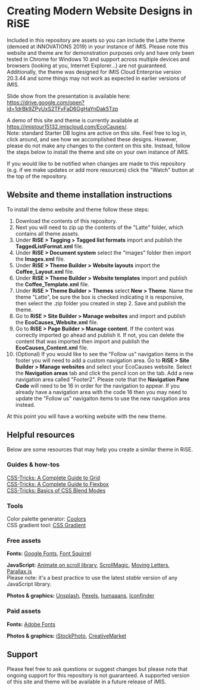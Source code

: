 # Creating Modern Website Designs in RiSE
Included in this repository are assets so you can include the Latte theme (demoed at iNNOVATIONS 2019) in your instance of iMIS. Please note this website and theme are for demonstration purposes only and have only been tested in Chrome for Windows 10 and support across multiple devices and browsers (looking at you, Internet Explorer...) are not guaranteed. Additionally, the theme was designed for iMIS Cloud Enterprise version 20.3.44 and some things may not work as expected in earlier versions of iMIS.

Slide show from the presentation is available here: <https://drive.google.com/open?id=1drBk9ZPyUxS2TFvFaD6GgHaYnDak5Tzp>

A demo of this site and theme is currently available at <https://imistour15132.imiscloud.com/EcoCauses/>.  
Note: standard Starter DB logins are active on this site. Feel free to log in, click around, and see how we accomplished these designs. However, please do not make any changes to the content on this site. Instead, follow the steps below to install the theme and site on your own instance of iMIS.

If you would like to be notified when changes are made to this repository (e.g. if we make updates or add more resources) click the "Watch" button at the top of the repository.

## Website and theme installation instructions
To install the demo website and theme follow these steps:
1. Download the contents of this repository.
2. Next you will need to zip up the contents of the "Latte" folder, which contains all theme assets.
3. Under **RiSE > Tagging > Tagged list formats** import and publish the **TaggedListFormat.xml** file.
4. Under **RiSE > Document system** select the "images" folder then import the **Images.xml** file.
5. Under **RiSE > Theme Builder > Website layouts** import the **Coffee_Layout.xml** file.
6. Under **RiSE > Theme Builder > Website templates** import and publish the **Coffee_Template.xml** file.
7. Under **RiSE > Theme Builder > Themes** select **New > Theme**. Name the theme "Latte", be sure the box is checked indicating it is responsive, then select the .zip folder you created in step 2. Save and publish the theme.
8. Go to **RiSE > Site Builder > Manage websites** and import and publish the **EcoCauses_Website.xml** file.
9. Go to **RiSE > Page Builder > Manage content**. If the content was correctly imported go ahead and publish it. If not, you can delete the content that was imported then import and publish the **EcoCauses_Content.xml** file.
10. (Optional) If you would like to see the "Follow us" navigation items in the footer you will need to add a custom navigation area. Go to **RiSE > Site Builder > Manage websites** and select your EcoCauses website. Select the **Navigation areas** tab and click the pencil icon on the tab. Add a new navigation area called "Footer2". Please note that the **Navigation Pane Code** will need to be 16 in order for the navigation to appear. If you already have a navigation area with the code 16 then you may need to update the "Follow us" navigaiton items to use the new navigation area instead.

At this point you will have a working website with the new theme.

## Helpful resources
Below are some resources that may help you create a similar theme in RiSE.

### Guides & how-tos
[CSS-Tricks: A Complete Guide to Grid](https://css-tricks.com/snippets/css/complete-guide-grid/)  
[CSS-Tricks: A Complete Guide to Flexbox](https://css-tricks.com/snippets/css/a-guide-to-flexbox/)  
[CSS-Tricks: Basics of CSS Blend Modes](https://css-tricks.com/basics-css-blend-modes/)

### Tools
Color palette generator: [Coolors](https://coolors.co/)  
CSS gradient tool: [CSS Gradient](https://cssgradient.io/)

### Free assets
**Fonts:** [Google Fonts](https://fonts.google.com/), [Font Squirrel](https://www.fontsquirrel.com/) 

**JavaScript:** [Animate on scroll library](https://github.com/michalsnik/aos), [ScrollMagic](http://scrollmagic.io/), [Moving Letters](http://tobiasahlin.com/moving-letters/#), [Parallax.js](https://github.com/wagerfield/parallax)  
Please note: it's a best practice to use the latest _stable_ version of any JavaScript library.  

**Photos & graphics:** [Unsplash](https://unsplash.com), [Pexels](https://www.pexels.com/), [humaaans](https://www.humaaans.com/), [Iconfinder](https://www.iconfinder.com/)

### Paid assets
**Fonts:** [Adobe Fonts](https://fonts.adobe.com/)  

**Photos & graphics:** [iStockPhoto](https://www.istockphoto.com/), [CreativeMarket](https://creativemarket.com/)

## Support
Please feel free to ask questions or suggest changes but please note that ongoing support for this repository is not guaranteed. A supported version of this site and theme will be available in a future release of iMIS.
